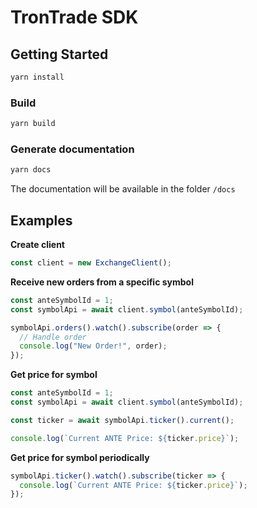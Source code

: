 # TronTrade SDK

## Getting Started

```bash
yarn install
```

### Build

```bash
yarn build
```

### Generate documentation

```bash
yarn docs
```

The documentation will be available in the folder `/docs`

## Examples

**Create client**

```javascript
const client = new ExchangeClient();
```

**Receive new orders from a specific symbol**

```javascript
const anteSymbolId = 1;
const symbolApi = await client.symbol(anteSymbolId);

symbolApi.orders().watch().subscribe(order => {
  // Handle order
  console.log("New Order!", order);
});
```

**Get price for symbol**

```javascript
const anteSymbolId = 1;
const symbolApi = await client.symbol(anteSymbolId);

const ticker = await symbolApi.ticker().current();

console.log(`Current ANTE Price: ${ticker.price}`);
```

**Get price for symbol periodically**

```javascript
symbolApi.ticker().watch().subscribe(ticker => {
  console.log(`Current ANTE Price: ${ticker.price}`);
});
```

